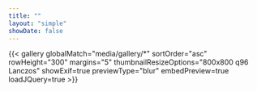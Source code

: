 ```yaml
---
title: ""
layout: "simple"
showDate: false
---
```


<!-- https://github.com/mfg92/hugo-shortcode-gallery -->
{{< gallery globalMatch="media/gallery/*" sortOrder="asc" rowHeight="300" margins="5" thumbnailResizeOptions="800x800 q96 Lanczos" showExif=true previewType="blur" embedPreview=true loadJQuery=true >}}

